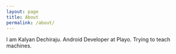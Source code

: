```yaml
---
layout: page
title: About
permalink: /about/
---
```


I am Kalyan Dechiraju. Android Developer at Playo. Trying to teach machines.
